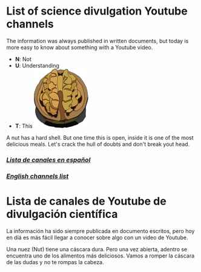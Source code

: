 # List of science divulgation Youtube channels
The information was always published in written documents, but today is more easy to know about something with a Youtube video.

+ **N**: Not
+ **U**: Understanding
+ **T**: This
![](nuez.png)

A nut has a hard shell. But one time this is open, inside it is one of the most delicious meals. Let's crack the hull of doubts and don't break yout head.

### [*Lista de canales en español*](./spanish.md)

### [*English channels list*](./english.md)

# Lista de canales de Youtube de divulgación científica
La información ha sido siempre publicada en documento escritos, pero hoy en díá es más fácil llegar a conocer sobre algo con un video de Youtube.

Una nuez (Nut) tiene una cáscara dura. Pero una vez abierta, adentro se encuentra uno de los alimentos más deliciosos. Vamos a romper la cáscara de las dudas y no te rompas la cabeza.



